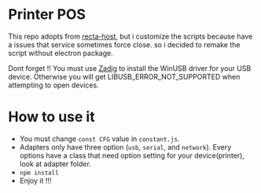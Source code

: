 # Printer POS
This repo adopts from [recta-host](https://github.com/adenvt/recta-host), but i customize the scripts because have a issues that service sometimes force close. so i decided to remake the script without electron package.

Dont forget !! You must use [Zadig](http://zadig.akeo.ie/) to install the WinUSB driver for your USB device.
Otherwise you will get LIBUSB_ERROR_NOT_SUPPORTED when attempting to open devices.

# How to use it
* You must change `const CFG` value in  `constant.js`.
* Adapters only have three option (`usb`, `serial`, and `network`). Every options have a class that need option setting for your device(printer), look at adapter folder.
* `npm install`
* Enjoy it !!!

